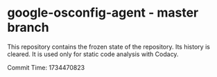 # google-osconfig-agent - master branch

This repository contains the frozen state of the repository.
Its history is cleared. It is used only for static code
analysis with Codacy.

Commit Time: 1734470823